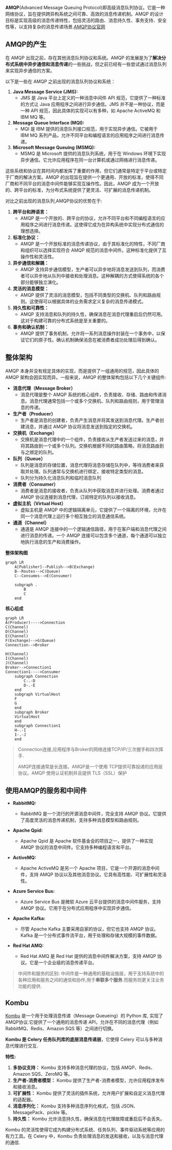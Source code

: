 **AMQP**(Advanced Message Queuing Protocol)即高级消息队列协议。它是一种网络协议，旨在提供跨异构系统之间可靠、高效的消息传递机制。AMQP 的设计目标是实现高级的消息传递特性，包括灵活的路由、消息持久性、事务支持、安全性等，以支持复杂的消息传递场景.[AMQP协议官网](https://www.amqp.org/)



## AMQP的产生

在 AMQP 出现之前，存在其他消息队列协议和系统。AMQP 的发展是为了**解决分布式系统中异步通信和消息传递**的一些挑战，但之前已经有一些尝试通过消息队列来实现异步通信的方案。

以下是一些在 AMQP 之前出现的消息队列协议和系统：

1. **Java Message Service (JMS):**
   - JMS 是 Java 平台上定义的一种消息中间件 API 规范，它提供了一种标准的方式让 Java 应用程序之间进行异步通信。JMS 并不是一种协议，而是一种 API 规范，因此具体的实现可以有多种，如 Apache ActiveMQ 和 IBM MQ 等。
2. **Message Queue Interface (MQI):**
   - MQI 是 IBM 提供的消息队列接口规范，用于实现异步通信。它被用于 IBM MQ 系列产品，允许不同平台和编程语言的应用程序之间进行消息传递。
3. **Microsoft Message Queuing (MSMQ):**
   - MSMQ 是 Microsoft 提供的消息队列系统，用于在 Windows 环境下实现异步通信。它允许应用程序在同一台计算机或通过网络进行消息传递。

这些系统和协议在其时间内都发挥了重要的作用，但它们通常是特定于平台或特定于厂商的解决方案。AMQP 的出现旨在提供一个更通用、开放的标准，使得不同厂商和不同平台的消息中间件能够实现互操作性。因此，AMQP 成为一个开放的、跨平台的标准，为分布式系统提供了更灵活、可扩展的消息传递机制。

对比之前出现的消息队列,AMQP协议的优势在于:

1. **跨平台和跨语言：**
   - AMQP 是一个开放的、跨平台的协议，允许不同平台和不同编程语言的应用程序之间进行消息传递。这使得它成为在异构系统中实现分布式通信的理想选择。
2. **标准化协议：**
   - AMQP 是一个开放标准的消息传递协议，由于其标准化的特性，不同厂商和组织可以选择实现符合 AMQP 规范的消息中间件。这种标准化提供了互操作性和灵活性。
3. **异步通信和解耦：**
   - AMQP 支持异步通信模型，生产者可以异步地将消息发送到队列，而消费者可以异步地从队列中接收和处理消息。这种解耦的方式使得系统的各个部分能够独立演化。
4. **灵活的消息模型：**
   - AMQP 提供了灵活的消息模型，包括不同类型的交换机、队列和路由规则。这使得可以根据具体的业务需求定义复杂的消息传递模式。
5. **持久性和可靠性：**
   - AMQP 支持消息和队列的持久性，确保消息在消息代理重启后仍然可用。这对于构建可靠的分布式系统是至关重要的。
6. **事务和确认机制：**
   - AMQP 提供了事务机制，允许将一系列消息操作封装在一个事务中，以保证它们的原子性。确认机制确保消息在被消费者成功处理后得到确认。



## 整体架构

AMQP 本身并没有规定具体的实现，而是提供了一组通用的规范，因此具体的 AMQP 架构会因实现而异。一般来说，AMQP 的整体架构包括以下几个关键组件:

* **消息代理（Message Broker）**
  * 消息代理是整个 AMQP 系统的核心组件，负责接收、存储、路由和传递消息。消息代理通常包括一个或多个交换机、队列和路由规则，用于管理消息的传递。
* **生产者（Producer）**
  * 生产者是消息的创建者，负责产生消息并将其发送到消息代理。生产者创建消息，并通过 AMQP 协议将消息发送到指定的交换机。
* **交换机（Exchange）**
  * 交换机是消息代理中的一个组件，负责接收从生产者发送过来的消息，并将其路由到一个或多个队列。交换机根据不同的路由策略，将消息路由到与之绑定的队列。
* **队列（Queue）**
  * 队列是消息的存储位置，消息代理将消息存储在队列中，等待消费者来获取并处理。队列通常与交换机进行绑定，接收特定类型的消息。
  * 队列分为持久化消息队列和临时消息队列
* **消费者（Consumer）**
  * 消费者是消息的接收者，负责从队列中获取消息并进行处理。消费者通过 AMQP 协议连接到消息代理，订阅特定的队列以接收消息。
* **虚拟主机（Virtual Host）**
  * 虚拟主机是 AMQP 中的逻辑隔离单元，它提供了一个隔离的环境，允许在同一个消息代理上运行多个相互独立的消息通信系统。
* **通道（Channel）**
  * 通道是 AMQP 连接中的一个逻辑通信路径，用于在客户端和消息代理之间进行消息的传递。一个 AMQP 连接可以包含多个通道，每个通道可以独立地执行消息的生产和消费操作。



**整体架构图**

```mermaid
graph LR
    A[Publisher]--Publish-->B(Exchange)
    B--Routes-->C(Queue)
    C--Consumes-->E(Consumer)
    
    subgraph .
        B
        C
    end

```

**核心组成**

```mermaid
graph LR
A(Producer)---->Connection
C(Channel)
D(Channel)
E(Channel)
F(Exchange)-->G(Queue)
Connection-->Broker

H(Channel)
I(Channel)
J(Channel)
Broker-->Connection1
Connection1---->Consumer
    subgraph Connection
        C-.-D
        D-.-E
    end
    subgraph VirtualHost
    F
    G
    end
    subgraph Broker
    VirtualHost
    end
    subgraph Connection1
    H-.-I
    I-.-J
    end
```



> Connection连接,应用程序与Broker的网络连接TCP/IP/三次握手和四次挥手.
>
> AMQP连接通常是长连接。AMQP是一个使用 TCP提供可靠投递的应用层协议。AMQP 使用认证机制并且提供 TLS（SSL）保护

## 使用AMQP的服务和中间件

* **RabbitMQ:**
  - RabbitMQ 是一个流行的开源消息中间件，完全支持 AMQP 协议。它提供了高度灵活的消息传递机制，支持多种消息模型和路由规则。

* **Apache Qpid:**
  - Apache Qpid 是 Apache 软件基金会的项目之一，提供了一种实现 AMQP 协议的消息中间件。它支持多种编程语言和平台。

* **ActiveMQ:**
  - Apache ActiveMQ 是另一个 Apache 项目，它是一个开源的消息中间件，支持 AMQP 协议以及其他消息协议。它具有高性能、可扩展性和灵活性。

* **Azure Service Bus:**
  - Azure Service Bus 是微软 Azure 云平台提供的消息中间件服务，支持 AMQP 协议。它用于在分布式应用程序中实现异步通信。

* **Apache Kafka:**
  - 尽管 Apache Kafka 主要采用自家的协议，但它也支持 AMQP 协议。Kafka 是一个分布式事件流平台，用于处理和存储大规模的事件数据。

* **Red Hat AMQ:**
  - Red Hat AMQ 是 Red Hat 提供的消息中间件解决方案，支持 AMQP 协议。它是一个企业级的消息传递平台。

> 中间件和服务的区别: 中间件是一种通用的基础设施层，用于支持系统中的各种应用和服务之间的通信和协作,用于**串联多个服务**.而服务则更关注业务功能的提供.



## Kombu

[Kombu](https://github.com/celery/kombu) 是一个用于处理消息传递（Message Queueing）的 Python 库, 实现了AMQP协议.它提供了一个通用的消息传递 API，允许在不同的消息代理（例如 RabbitMQ、Redis、Amazon SQS 等）之间进行切换。

**Kombu 是 Celery 任务队列库的底层消息传递层**，它使得 Celery 可以与多种消息代理进行交互.



**特性:**

1. **多协议支持：** Kombu 支持多种消息代理的协议，包括 AMQP、Redis、Amazon SQS、ZeroMQ 等。
2. **生产者-消费者模型：** Kombu 提供了生产者-消费者模型，允许应用程序发布和接收消息。
3. **可扩展性：** Kombu 提供了灵活的插件系统，允许用户扩展和自定义消息代理的适配器。
4. **消息序列化：** Kombu 支持多种消息序列化格式，包括 JSON、MessagePack、pickle 等。
5. **持久性：** Kombu 允许消息持久性，确保消息在代理故障或重启后不会丢失。

Kombu 的灵活性使得它成为构建分布式系统、任务队列、事件驱动系统等应用的有力工具。在 Celery 中，Kombu 负责处理消息的发送和接收，以及与消息代理的通信.



